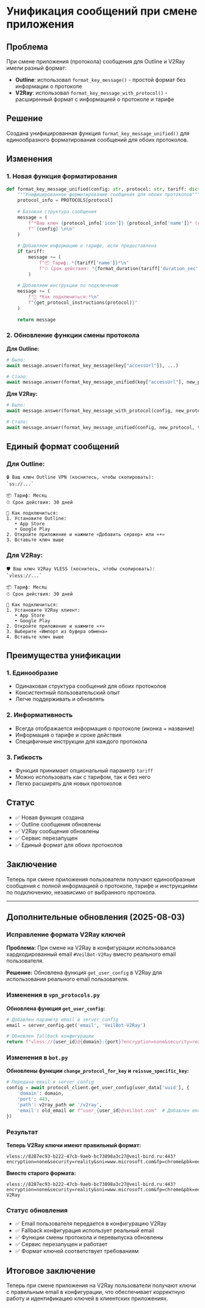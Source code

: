 # Унификация сообщений при смене приложения

## Проблема
При смене приложения (протокола) сообщения для Outline и V2Ray имели разный формат:
- **Outline**: использовал `format_key_message()` - простой формат без информации о протоколе
- **V2Ray**: использовал `format_key_message_with_protocol()` - расширенный формат с информацией о протоколе и тарифе

## Решение
Создана унифицированная функция `format_key_message_unified()` для единообразного форматирования сообщений для обоих протоколов.

## Изменения

### 1. Новая функция форматирования

```python
def format_key_message_unified(config: str, protocol: str, tariff: dict = None) -> str:
    """Унифицированное форматирование сообщения для обоих протоколов"""
    protocol_info = PROTOCOLS[protocol]
    
    # Базовая структура сообщения
    message = (
        f"*Ваш ключ {protocol_info['icon']} {protocol_info['name']}* (коснитесь, чтобы скопировать):\n"
        f"`{config}`\n\n"
    )
    
    # Добавляем информацию о тарифе, если предоставлена
    if tariff:
        message += (
            f"📦 Тариф: *{tariff['name']}*\n"
            f"⏱ Срок действия: *{format_duration(tariff['duration_sec'])}*\n\n"
        )
    
    # Добавляем инструкции по подключению
    message += (
        f"🔧 *Как подключиться:*\n"
        f"{get_protocol_instructions(protocol)}"
    )
    
    return message
```

### 2. Обновление функции смены протокола

**Для Outline:**
```python
# Было:
await message.answer(format_key_message(key["accessUrl"]), ...)

# Стало:
await message.answer(format_key_message_unified(key["accessUrl"], new_protocol, tariff), ...)
```

**Для V2Ray:**
```python
# Было:
await message.answer(format_key_message_with_protocol(config, new_protocol, tariff), ...)

# Стало:
await message.answer(format_key_message_unified(config, new_protocol, tariff), ...)
```

## Единый формат сообщений

### Для Outline:
```
🔒 Ваш ключ Outline VPN (коснитесь, чтобы скопировать):
`ss://...`

📦 Тариф: Месяц
⏱ Срок действия: 30 дней

🔧 Как подключиться:
1. Установите Outline:
   • App Store
   • Google Play
2. Откройте приложение и нажмите «Добавить сервер» или «+»
3. Вставьте ключ выше
```

### Для V2Ray:
```
🛡️ Ваш ключ V2Ray VLESS (коснитесь, чтобы скопировать):
`vless://...`

📦 Тариф: Месяц
⏱ Срок действия: 30 дней

🔧 Как подключиться:
1. Установите V2Ray клиент:
   • App Store
   • Google Play
2. Откройте приложение и нажмите «+»
3. Выберите «Импорт из буфера обмена»
4. Вставьте ключ выше
```

## Преимущества унификации

### 1. Единообразие
- Одинаковая структура сообщений для обоих протоколов
- Консистентный пользовательский опыт
- Легче поддерживать и обновлять

### 2. Информативность
- Всегда отображается информация о протоколе (иконка + название)
- Информация о тарифе и сроке действия
- Специфичные инструкции для каждого протокола

### 3. Гибкость
- Функция принимает опциональный параметр `tariff`
- Можно использовать как с тарифом, так и без него
- Легко расширять для новых протоколов

## Статус
- ✅ Новая функция создана
- ✅ Outline сообщения обновлены
- ✅ V2Ray сообщения обновлены
- ✅ Сервис перезапущен
- ✅ Единый формат для обоих протоколов

## Заключение
Теперь при смене приложения пользователи получают единообразные сообщения с полной информацией о протоколе, тарифе и инструкциями по подключению, независимо от выбранного протокола.

---

## Дополнительные обновления (2025-08-03)

### Исправление формата V2Ray ключей

**Проблема:** При смене на V2Ray в конфигурации использовался хардкодированный email `#VeilBot-V2Ray` вместо реального email пользователя.

**Решение:** Обновлена функция `get_user_config` в V2Ray для использования реального email пользователя.

### Изменения в `vpn_protocols.py`

**Обновлена функция `get_user_config`:**
```python
# Добавлен параметр email в server_config
email = server_config.get('email', 'VeilBot-V2Ray')

# Обновлен fallback конфигурации
return f"vless://{user_id}@{domain}:{port}?encryption=none&security=reality&sni=www.microsoft.com&fp=chrome&pbk=TJcEEU2FS6nX_mBo-qXiuq9xBaP1nAcVia1MlYyUHWQ&sid=827d3b463ef6638f&spx=/&type=tcp&flow=#{email}"
```

### Изменения в `bot.py`

**Обновлены функции `change_protocol_for_key` и `reissue_specific_key`:**
```python
# Передача email в server_config
config = await protocol_client.get_user_config(user_data['uuid'], {
    'domain': domain,
    'port': 443,
    'path': v2ray_path or '/v2ray',
    'email': old_email or f"user_{user_id}@veilbot.com"  # Добавлен email
})
```

### Результат

**Теперь V2Ray ключи имеют правильный формат:**
```
vless://8287ec93-b222-47cb-9aeb-bc73898a3c27@veil-bird.ru:443?encryption=none&security=reality&sni=www.microsoft.com&fp=chrome&pbk=eeA7CJSPNzlYKqXAsRfFNwtcpG2wXOtgDLPqaXBV13c&sid=2680beb40ea2fde0&spx=/&type=tcp&flow=#nvipetrenko@gmail.com
```

**Вместо старого формата:**
```
vless://8287ec93-b222-47cb-9aeb-bc73898a3c27@veil-bird.ru:443?encryption=none&security=reality&sni=www.microsoft.com&fp=chrome&pbk=eeA7CJSPNzlYKqXAsRfFNwtcpG2wXOtgDLPqaXBV13c&sid=2680beb40ea2fde0&spx=/&type=tcp&flow=#VeilBot-V2Ray
```

### Статус обновления
- ✅ Email пользователя передается в конфигурацию V2Ray
- ✅ Fallback конфигурация использует реальный email
- ✅ Функции смены протокола и перевыпуска обновлены
- ✅ Сервис перезапущен и работает
- ✅ Формат ключей соответствует требованиям

## Итоговое заключение
Теперь при смене приложения на V2Ray пользователи получают ключи с правильным email в конфигурации, что обеспечивает корректную работу и идентификацию ключей в клиентских приложениях. 